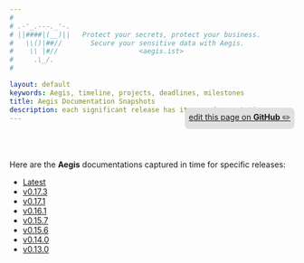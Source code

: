 ```yaml
---
#
# .-'_.---._'-.
# ||####|(__)||   Protect your secrets, protect your business.
#   \\()|##//       Secure your sensitive data with Aegis.
#    \\ |#//                    <aegis.ist>
#     .\_/.
#

layout: default
keywords: Aegis, timeline, projects, deadlines, milestones
title: Aegis Documentation Snapshots
description: each significant release has its own documentation
---
```


<p style="text-align:right;position:relative;top:-40px;"
><a href="https://github.com/ShieldWorks/aegis-web/blob/main/doc-snapshots.md"
style="border-bottom: none;background:#e0e0e0;padding:0.5em;display:inline-block;
border-radius:8px;">
edit this page on <strong>GitHub</strong> ✏️</a></p>

Here are the **Aegis** documentations captured in time for specific releases:

* [Latest](https://aegis.ist/)
* [v0.17.3](https://aegis.ist/versions/v0.17.3)
* [v0.17.1](https://aegis.ist/versions/v0.17.1)
* [v0.16.1](https://aegis.ist/versions/v0.16.1)
* [v0.15.7](https://aegis.ist/versions/v0.15.7)
* [v0.15.6](https://aegis.ist/versions/v0.15.6)
* [v0.14.0](https://aegis.ist/versions/v0.14.0)
* [v0.13.0](https://aegis.ist/versions/v0.13.0)
